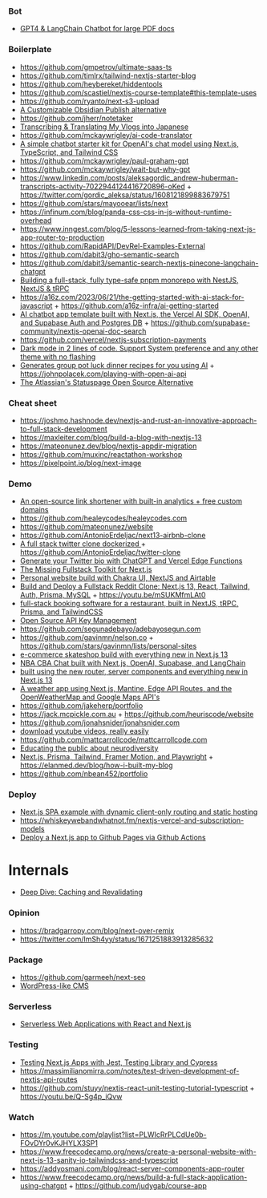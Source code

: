 ### Bot

- [GPT4 & LangChain Chatbot for large PDF docs](https://github.com/mayooear/gpt4-pdf-chatbot-langchain)

### Boilerplate

- https://github.com/gmpetrov/ultimate-saas-ts
- https://github.com/timlrx/tailwind-nextjs-starter-blog
- https://github.com/heybereket/hiddentools
- https://github.com/scastiel/nextjs-course-template#this-template-uses
- https://github.com/ryanto/next-s3-upload
- [A Customizable Obsidian Publish alternative](https://github.com/matthewwong525/linked-blog-starter)
- https://github.com/jherr/notetaker
- [Transcribing & Translating My Vlogs into Japanese](https://github.com/craftzdog/vlog-translator)
- https://github.com/mckaywrigley/ai-code-translator
- [A simple chatbot starter kit for OpenAI's chat model using Next.js, TypeScript, and Tailwind CSS](https://github.com/mckaywrigley/chatbot-ui-lite)
- https://github.com/mckaywrigley/paul-graham-gpt
- https://github.com/mckaywrigley/wait-but-why-gpt
- https://www.linkedin.com/posts/aleksagordic_andrew-huberman-transcripts-activity-7022944124416720896-oKed + https://twitter.com/gordic_aleksa/status/1608121899883679751
- https://github.com/stars/mayooear/lists/next
- https://infinum.com/blog/panda-css-css-in-js-without-runtime-overhead
- https://www.inngest.com/blog/5-lessons-learned-from-taking-next-js-app-router-to-production
- https://github.com/RapidAPI/DevRel-Examples-External
- https://github.com/dabit3/gho-semantic-search
- https://github.com/dabit3/semantic-search-nextjs-pinecone-langchain-chatgpt
- [Building a full-stack, fully type-safe pnpm monorepo with NestJS, NextJS & tRPC](https://www.tomray.dev/nestjs-nextjs-trpc)
- https://a16z.com/2023/06/21/the-getting-started-with-ai-stack-for-javascript + https://github.com/a16z-infra/ai-getting-started
- [AI chatbot app template built with Next.js, the Vercel AI SDK, OpenAI, and Supabase Auth and Postgres DB](https://github.com/supabase-community/vercel-ai-chatbot) + https://github.com/supabase-community/nextjs-openai-doc-search
- https://github.com/vercel/nextjs-subscription-payments
- [Dark mode in 2 lines of code. Support System preference and any other theme with no flashing ](https://github.com/pacocoursey/next-themes)
- [Generates group pot luck dinner recipes for you using AI](https://github.com/johnpolacek/botluck) + https://johnpolacek.com/playing-with-open-ai-api
- [The Atlassian's Statuspage Open Source Alternative](https://github.com/openstatushq/openstatus)

### Cheat sheet

- https://joshmo.hashnode.dev/nextjs-and-rust-an-innovative-approach-to-full-stack-development
- https://maxleiter.com/blog/build-a-blog-with-nextjs-13
- https://mateonunez.dev/blog/nextjs-appdir-migration
- https://github.com/muxinc/reactathon-workshop
- https://pixelpoint.io/blog/next-image

### Demo

- [An open-source link shortener with built-in analytics + free custom domains](https://github.com/steven-tey/dub)
- https://github.com/healeycodes/healeycodes.com
- https://github.com/mateonunez/website
- https://github.com/AntonioErdeljac/next13-airbnb-clone
- [A full stack twitter clone dockerized ](https://github.com/mandeepsingh10/chwitter) + https://github.com/AntonioErdeljac/twitter-clone
- [Generate your Twitter bio with ChatGPT and Vercel Edge Functions](https://github.com/Nutlope/twitterbio)
- [The Missing Fullstack Toolkit for Next.js](https://github.com/blitz-js/blitz)
- [Personal website build with Chakra UI, NextJS and Airtable](https://github.com/wirtzdan/website)
- [Build and Deploy a Fullstack Reddit Clone: Next.js 13, React, Tailwind, Auth, Prisma, MySQL](https://github.com/joschan21/breadit) + https://youtu.be/mSUKMfmLAt0
- [full-stack booking software for a restaurant, built in NextJS, tRPC, Prisma, and TailwindCSS](https://github.com/joschan21/modern-booking-system)
- [Open Source API Key Management](https://github.com/chronark/unkey)
- https://github.com/segunadebayo/adebayosegun.com
- https://github.com/gavinmn/nelson.co + https://github.com/stars/gavinmn/lists/personal-sites
- [e-commerce skateshop build with everything new in Next.js 13](https://github.com/sadmann7/skateshop)
- [NBA CBA Chat built with Next.js, OpenAI, Supabase, and LangChain](https://github.com/mckaywrigley/nba-cba-ai-chat)
- [built using the new router, server components and everything new in Next.js 13](https://github.com/shadcn/taxonomy)
- [A weather app using Next.js, Mantine, Edge API Routes, and the OpenWeatherMap and Google Maps API's](https://github.com/gregrickaby/local-weather)
- https://github.com/jakeherp/portfolio
- https://jack.mcpickle.com.au + https://github.com/heuriscode/website
- https://github.com/jonahsnider/jonahsnider.com
- [download youtube videos, really easily](https://github.com/jonahsnider/maroon)
- https://github.com/mattcarrollcode/mattcarrollcode.com
- [Educating the public about neurodiversity](https://github.com/alvarlagerlof/neurodiversity)
- [Next.js, Prisma, Tailwind, Framer Motion, and Playwright](https://github.com/ElanMedoff/personal-site) + https://elanmed.dev/blog/how-i-built-my-blog
- https://github.com/nbean452/portfolio

### Deploy

- [Next.js SPA example with dynamic client-only routing and static hosting](https://gist.github.com/gaearon/9d6b8eddc7f5e647a054d7b333434ef6)
- https://whiskeywebandwhatnot.fm/nextjs-vercel-and-subscription-models
- [Deploy a Next.js app to Github Pages via Github Actions](https://github.com/gregrickaby/nextjs-github-pages)

# Internals

- [Deep Dive: Caching and Revalidating](https://github.com/vercel/next.js/discussions/54075)

### Opinion

- https://bradgarropy.com/blog/next-over-remix
- https://twitter.com/ImSh4yy/status/1671251883913285632

### Package

- https://github.com/garmeeh/next-seo
- [WordPress-like CMS](https://github.com/CromwellCMS/Cromwell)

### Serverless

- [Serverless Web Applications with React and Next.js](https://github.com/scastiel/job-board-book-example)

### Testing

- [Testing Next.js Apps with Jest, Testing Library and Cypress](https://www.udemy.com/course/nextjs-testing)
- https://massimilianomirra.com/notes/test-driven-development-of-nextjs-api-routes
- https://github.com/stuyy/nextjs-react-unit-testing-tutorial-typescript + https://youtu.be/Q-Sg4p_iQvw

### Watch

- https://m.youtube.com/playlist?list=PLWIcRrPLCdUe0b-FOvDYr0vKJHYLX3SP1
- https://www.freecodecamp.org/news/create-a-personal-website-with-next-js-13-sanity-io-tailwindcss-and-typescript
- https://addyosmani.com/blog/react-server-components-app-router
- https://www.freecodecamp.org/news/build-a-full-stack-application-using-chatgpt + https://github.com/judygab/course-app

